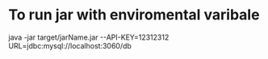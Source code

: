 # To run jar with enviromental varibale
java -jar target/jarName.jar --API-KEY=12312312 URL=jdbc:mysql://localhost:3060/db
